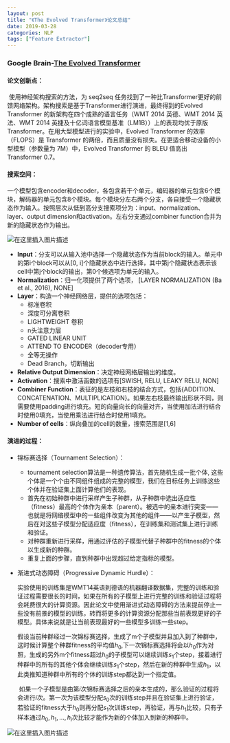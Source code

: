 ```yaml
---
layout: post
title: "《The Evolved Transformer》论文总结"
date: 2019-03-28
categories: NLP
tags: ["Feature Extractor"]
---
```




### Google Brain-[The Evolved Transformer](http://arxiv.org/abs/1901.11117) 

#### 论文创新点：

​	使用神经架构搜索的方法，为 seq2seq 任务找到了一种比Transformer更好的前馈网络架构。架构搜索是基于Transformer进行演进，最终得到的Evolved Transformer 的新架构在四个成熟的语言任务（WMT 2014 英德、WMT 2014 英法、WMT 2014 英捷及十亿词语言模型基准（LM1B））上的表现均优于原版 Transformer。在用大型模型进行的实验中，Evolved Transformer 的效率（FLOPS）是 Transformer 的两倍，而且质量没有损失。在更适合移动设备的小型模型（参数量为 7M）中，Evolved Transformer 的 BLEU 值高出 Transformer 0.7。



#### 搜索空间：

​	一个模型包含encoder和decoder，各包含若干个单元，编码器的单元包含6个模块，解码器的单元包含8个模块。每个模块分左右两个分支，各自接受一个隐藏状态作为输入。按照层次从低到高分支搜索项分为：input、normalization、layer、output dimension和activation。左右分支通过combiner function合并为新的隐藏状态作为输出。

![在这里插入图片描述](https://img-blog.csdnimg.cn/20190328184355799.png?x-oss-process=image/watermark,type_ZmFuZ3poZW5naGVpdGk,shadow_10,text_aHR0cHM6Ly9ibG9nLmNzZG4ubmV0L2phc29uemhvdWp4,size_16,color_FFFFFF,t_70)
+ **Input**：分支可以从输入池中选择一个隐藏状态作为当前block的输入。单元中的第i个block可以从[0, i]个隐藏状态中进行选择，其中第j个隐藏状态表示该cell中第j个block的输出，第0个候选项为单元的输入。
+ **Normalization**：归一化项提供了两个选项， [LAYER NORMALIZATION (Ba et al., 2016), NONE]
+ **Layer**：构造一个神经网络层，提供的选项包括：
  + 标准卷积
  + 深度可分离卷积
  +  LIGHTWEIGHT 卷积
  + n头注意力层
  + GATED LINEAR UNIT 
  + ATTEND TO ENCODER（decoder专用）
  + 全等无操作
  + Dead Branch，切断输出
+ **Relative Output Dimension**：决定神经网络层输出的维度。
+ **Activation**：搜索中激活函数的选项有[SWISH, RELU, LEAKY RELU,  NON]
+ **Combiner Function**：表征的是左枝和右枝的结合方式，包括{ADDITION、CONCATENATION、MULTIPLICATION}。如果左右枝最终输出形状不同，则需要使用padding进行填充。短的向量向长的向量对齐，当使用加法进行结合时使用0填充，当使用乘法进行结合时使用1填充。
+ **Number of cells**：纵向叠加的cell的数量，搜索范围是[1,6]

#### 演进的过程：

+ 锦标赛选择（Tournament Selection）：

  + tournament selection算法是一种遗传算法，首先随机生成一批个体, 这些个体是一个个由不同组件组成的完整的模型，我们在目标任务上训练这些个体并在验证集上面计算他们的表现。
  + 首先在初始种群中进行采样产生子种群，从子种群中选出适应性（fitness）最高的个体作为亲本（parent）。被选中的亲本进行突变——也就是将网络模型中的一些组件改变为其他的组件——以产生子模型，然后在对这些子模型分配适应度（fitness），在训练集和测试集上进行训练和验证。
  + 对种群重新进行采样，用通过评估的子模型代替子种群中的fitness的个体以生成新的种群。
  + 重复上面的步骤，直到种群中出现超过给定指标的模型。

+ 渐进式动态障碍（Progressive Dynamic Hurdle）：

  ​	实验使用的训练集是WMT14英语到德语的机器翻译数据集，完整的训练和验证过程需要很长的时间，如果在所有的子模型上进行完整的训练和验证过程将会耗费很大的计算资源。因此论文中使用渐进式动态障碍的方法来提前停止一些没有前景的模型的训练，转而将更多的计算资源分配那些当前表现更好的子模型。具体来说就是让当前表现最好的一些模型多训练一些step。

  ​	假设当前种群经过一次锦标赛选择，生成了m个子模型并且加入到了种群中，这时候计算整个种群fitness的平均值$h_0$,下一次锦标赛选择将会以$h_0$作为对照，生成的另外m个fitness超过$h_0$的子模型可以继续训练$s_1$个step，接着进行种群中的所有的其他个体会继续训练$s_1$个step，然后在新的种群中生成$h_1$，以此类推知道种群中所有的个体的训练step都达到一个指定值。

  ​	如果一个子模型是由第$i$次锦标赛选择之后的亲本生成的，那么验证的过程将会进行$i$次。第一次为该模型分配$s_0$次的训练step并且在验证集上进行验证，若验证的fitness大于$h_0$则再分配$s_1$次训练step，再验证，再与$h_1$比较，只有子样本通过${h_0, h_1, ..., h_i}$次比较才能作为新的个体加入到新的种群中。

  

![在这里插入图片描述](https://img-blog.csdnimg.cn/20190328184414386.png?x-oss-process=image/watermark,type_ZmFuZ3poZW5naGVpdGk,shadow_10,text_aHR0cHM6Ly9ibG9nLmNzZG4ubmV0L2phc29uemhvdWp4,size_16,color_FFFFFF,t_70)



